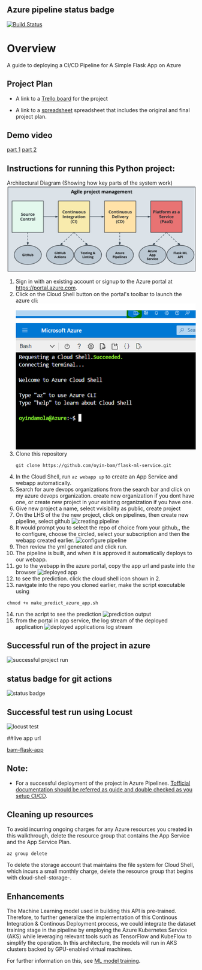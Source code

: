 ## Azure pipeline status badge
[![Build Status](https://dev.azure.com/oyindaakinyemi/Flask-ML-Deploy/_apis/build/status/oyin-bam.flask-ml-service?branchName=master)](https://dev.azure.com/oyindaakinyemi/Flask-ML-Deploy/_build/latest?definitionId=3&branchName=master)

# Overview

A guide to deploying a CI/CD Pipeline for A Simple Flask App on Azure

## Project Plan

* A link to a [Trello board](https://trello.com/invite/b/yefsHO5q/93f994cbf11e4a0b3747ba61fe82d269/ci-cd-agile-sprint-board) for the project

* A link to a [spreadsheet](https://docs.google.com/spreadsheets/d/19OEz7wSu8wNykEoiUfyaQp43s2UQouRF6ffuhdbUr0Q/edit?usp=sharing
) spreadsheet that includes the original and final project plan.

## Demo video
[part 1](https://www.youtube.com/watch?v=eBoO8wVYjyw)
[part 2](https://www.youtube.com/watch?v=EbNs3f42qIc)

## Instructions for running this Python project:

Architectural Diagram (Showing how key parts of the system work)
![architectural diagram](architectural-diagram.png)

   
1. Sign in with an existing account or signup to the Azure portal at https://portal.azure.com.
2. Click on the Cloud Shell button on the portal's toolbar to launch the azure cli:
![shell image](azure%20shell.png)
![opened shell prompt](opened%20azure%20shell.png)
3. Clone this repository
    ```
   git clone https://github.com/oyin-bam/flask-ml-service.git
   ```
4. In the Cloud Shell, run ```az webapp up``` to create an App Service and webapp automatically.
5. Search for aure devops organizations from the search bar and click on my azure devops organization. create new organization if you dont have one, or create new project in your existing organization if you have one.
6. Give new project a name, select vvisibility as public, create project
7. On the LHS of the the new project, click on pipelines, then create new pipeline, select github
![creating pipeline](creating%20pipeline.png)
8. It would prompt you to select the repo of choice from your github,, the to configure, choose the circled, select your subscription and then the webapp created earlier.
![configure pipeline](configure%20pipeline.png)
9. Then review the yml generated and click run.
10. The pipeline is built, and when it is approved it automatically deploys to our webapp.
11. go to the webapp in the azure portal, copy the app url and paste into the browser
![deployed app](deployed%20app%20running%20in%20browser.png)
12. to see the prediction. click the cloud shell icon shown in 2.
13. navigate into the repo you cloned earlier, make the script executable using
```
chmod +x make_predict_azure_app.sh
```
14. run the acript to see the prediction
![prediction output](prediction%20output.png)
15. from the portal in app service, the log stream of the deployed application
![deployed applications log stream](log%20stream%20from%20the%20portal.png)
## Successful run of the project in azure
![successful project run](successful%20run%20of%20the%20projectin%20azure%20pipeline.png)

## status badge for git actions
![status badge](status%20badge%20for%20gitactions.png)

## Successful test run using Locust
![locust test](locust-screenshot.png)

##live app url

[bam-flask-app](https://bam-flask-app.azurewebsites.net/)

## Note:

* For a successful deployment of the project in Azure Pipelines.  [Tofficial documentation should be referred as guide and double checked as you setup CI/CD](https://docs.microsoft.com/en-us/azure/devops/pipelines/ecosystems/python-webapp?view=azure-devops).


## Cleaning up resources

To avoid incurring ongoing charges for any Azure resources you created in this walkthrough, delete the resource group that contains the App Service and the App Service Plan.
```bash
az group delete
```

To delete the storage account that maintains the file system for Cloud Shell, which incurs a small monthly charge, delete the resource group that begins with cloud-shell-storage-.

## Enhancements

The Machine Learning model used in building this API is pre-trained. Therefore, to further generalize the implementation of this Continous Integration & Continous Deployment process, we could integrate the dataset training stage in the pipeline by employing the Azure Kubernetes Service (AKS) while leveraging relevant tools such as TensorFlow and KubeFlow to simplify the operation. In this architecture, the models will run in AKS clusters backed by GPU-enabled virtual machines.

For further information on this, see [ML model training](https://docs.microsoft.com/en-us/azure/architecture/solution-ideas/articles/machine-learning-model-deployment-aks).



